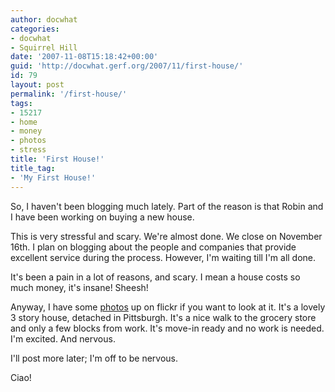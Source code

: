 ```yaml
---
author: docwhat
categories:
- docwhat
- Squirrel Hill
date: '2007-11-08T15:18:42+00:00'
guid: 'http://docwhat.gerf.org/2007/11/first-house/'
id: 79
layout: post
permalink: '/first-house/'
tags:
- 15217
- home
- money
- photos
- stress
title: 'First House!'
title_tag:
- 'My First House!'
---
```


So, I haven't been blogging much lately. Part of the reason is that
Robin and I have been working on buying a new house.

This is very stressful and scary. We're almost done. We close on
November 16th. I plan on blogging about the people and companies that
provide excellent service during the process. However, I'm waiting till
I'm all done.

It's been a pain in a lot of reasons, and scary. I mean a house costs so
much money, it's insane! Sheesh!

Anyway, I have some
[photos](https://flickr.com/photos/docwhat/sets/72157602423731857/) up
on flickr if you want to look at it. It's a lovely 3 story house,
detached in Pittsburgh. It's a nice walk to the grocery store and only a
few blocks from work. It's move-in ready and no work is needed. I'm
excited. And nervous.

I'll post more later; I'm off to be nervous.

Ciao!
